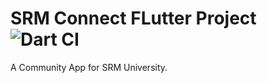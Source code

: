 # SRM Connect FLutter Project ![Dart CI](https://github.com/prashanth-up/SRM-Connect-Flutter/workflows/Dart%20CI/badge.svg)

A Community App for SRM University.


